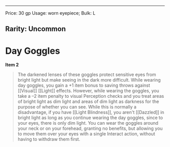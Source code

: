 
---
Price: 30 gp
Usage: worn eyepiece;
Bulk: L

Rarity: Uncommon
---

# Day Goggles

**Item 2**

> The darkened lenses of these goggles protect sensitive eyes from bright light but make seeing in the dark more difficult. While wearing day goggles, you gain a +1 item bonus to saving throws against [[Visual]] [[Light]] effects. However, while wearing the goggles, you take a –2 item penalty to visual Perception checks and you treat areas of bright light as dim light and areas of dim light as darkness for the purpose of whether you can see. While this is normally a disadvantage, if you have [[Light Blindness]], you aren't [[Dazzled]] in bright light as long as you continue wearing the day goggles, since to your eyes, there is only dim light. You can wear the goggles around your neck or on your forehead, granting no benefits, but allowing you to move them over your eyes with a single Interact action, without having to withdraw them first.
